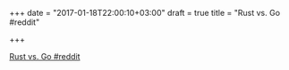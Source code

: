 +++
date = "2017-01-18T22:00:10+03:00"
draft = true
title = "Rust vs. Go  #reddit"

+++

<p><a href="https://t.co/H2bIZRVQkc">Rust vs. Go  #reddit</a></p>
